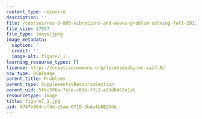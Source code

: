 ```yaml
---
content_type: resource
description: ''
file: /courses/res-8-005-vibrations-and-waves-problem-solving-fall-2012/8747b964cf3ee5ae07103b4afb8825de_figure7_1.jpg
file_size: 17057
file_type: image/jpeg
image_metadata:
  caption: ''
  credit: ''
  image-alt: figure7_1
learning_resource_types: []
license: https://creativecommons.org/licenses/by-nc-sa/4.0/
ocw_type: OCWImage
parent_title: Problems
parent_type: SupplementalResourceSection
parent_uid: 5fbc596a-7cce-c0db-f7c2-a73d8462e1ab
resourcetype: Image
title: figure7_1.jpg
uid: 8747b964-cf3e-e5ae-0710-3b4afb8825de
---
```

